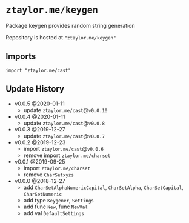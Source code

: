 # `ztaylor.me/keygen`
Package keygen provides random string generation

Repository is hosted at `"ztaylor.me/keygen"`

## Imports

`import "ztaylor.me/cast"`

## Update History

- v0.0.5 @2020-01-11
  - update `ztaylor.me/cast`@`v0.0.10`
- v0.0.4 @2020-01-11
  - update `ztaylor.me/cast`@`v0.0.8`
- v0.0.3 @2019-12-27
  - update `ztaylor.me/cast`@`v0.0.7`
- v0.0.2 @2019-12-23
  - import `ztaylor.me/cast`@`v0.0.6`
  - remove import `ztaylor.me/charset`
- v0.0.1 @2019-09-25
  - import `ztaylor.me/charset`
  - remove `CharSetxyzs`
- v0.0.0 @2018-12-27
  - add `CharSetAlphaNumericCapital`, `CharSetAlpha`, `CharSetCapital`, `CharSetNumeric`
  - add type `Keygener`, `Settings`
  - add func `New`, func `NewVal`
  - add val `DefaultSettings`
